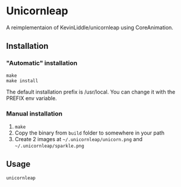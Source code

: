 Unicornleap
===========

A reimplementaion of KevinLiddle/unicornleap using CoreAnimation.

Installation
------------

### "Automatic" installation

    make
    make install

The default installation prefix is /usr/local. You can change it with
the PREFIX env variable.

### Manual installation

1. `make`
2.  Copy the binary from `build` folder to somewhere in your path
3.  Create 2 images at `~/.unicornleap/unicorn.png` and `~/.unicornleap/sparkle.png`


Usage
-----

    unicornleap
